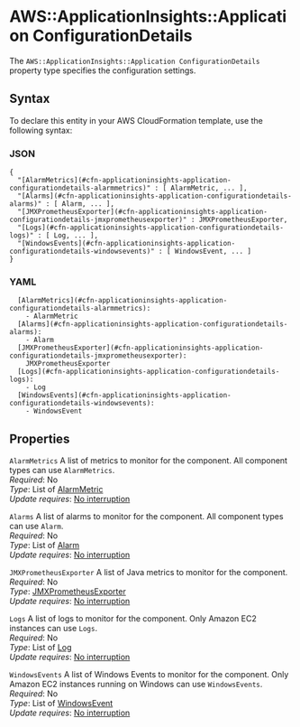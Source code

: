 # AWS::ApplicationInsights::Application ConfigurationDetails<a name="aws-properties-applicationinsights-application-configurationdetails"></a>

The `AWS::ApplicationInsights::Application ConfigurationDetails` property type specifies the configuration settings\.

## Syntax<a name="aws-properties-applicationinsights-application-configurationdetails-syntax"></a>

To declare this entity in your AWS CloudFormation template, use the following syntax:

### JSON<a name="aws-properties-applicationinsights-application-configurationdetails-syntax.json"></a>

```
{
  "[AlarmMetrics](#cfn-applicationinsights-application-configurationdetails-alarmmetrics)" : [ AlarmMetric, ... ],
  "[Alarms](#cfn-applicationinsights-application-configurationdetails-alarms)" : [ Alarm, ... ],
  "[JMXPrometheusExporter](#cfn-applicationinsights-application-configurationdetails-jmxprometheusexporter)" : JMXPrometheusExporter,
  "[Logs](#cfn-applicationinsights-application-configurationdetails-logs)" : [ Log, ... ],
  "[WindowsEvents](#cfn-applicationinsights-application-configurationdetails-windowsevents)" : [ WindowsEvent, ... ]
}
```

### YAML<a name="aws-properties-applicationinsights-application-configurationdetails-syntax.yaml"></a>

```
  [AlarmMetrics](#cfn-applicationinsights-application-configurationdetails-alarmmetrics): 
    - AlarmMetric
  [Alarms](#cfn-applicationinsights-application-configurationdetails-alarms): 
    - Alarm
  [JMXPrometheusExporter](#cfn-applicationinsights-application-configurationdetails-jmxprometheusexporter): 
    JMXPrometheusExporter
  [Logs](#cfn-applicationinsights-application-configurationdetails-logs): 
    - Log
  [WindowsEvents](#cfn-applicationinsights-application-configurationdetails-windowsevents): 
    - WindowsEvent
```

## Properties<a name="aws-properties-applicationinsights-application-configurationdetails-properties"></a>

`AlarmMetrics`  <a name="cfn-applicationinsights-application-configurationdetails-alarmmetrics"></a>
A list of metrics to monitor for the component\. All component types can use `AlarmMetrics`\.  
*Required*: No  
*Type*: List of [AlarmMetric](aws-properties-applicationinsights-application-alarmmetric.md)  
*Update requires*: [No interruption](https://docs.aws.amazon.com/AWSCloudFormation/latest/UserGuide/using-cfn-updating-stacks-update-behaviors.html#update-no-interrupt)

`Alarms`  <a name="cfn-applicationinsights-application-configurationdetails-alarms"></a>
A list of alarms to monitor for the component\. All component types can use `Alarm`\.  
*Required*: No  
*Type*: List of [Alarm](aws-properties-applicationinsights-application-alarm.md)  
*Update requires*: [No interruption](https://docs.aws.amazon.com/AWSCloudFormation/latest/UserGuide/using-cfn-updating-stacks-update-behaviors.html#update-no-interrupt)

`JMXPrometheusExporter`  <a name="cfn-applicationinsights-application-configurationdetails-jmxprometheusexporter"></a>
A list of Java metrics to monitor for the component\.  
*Required*: No  
*Type*: [JMXPrometheusExporter](aws-properties-applicationinsights-application-jmxprometheusexporter.md)  
*Update requires*: [No interruption](https://docs.aws.amazon.com/AWSCloudFormation/latest/UserGuide/using-cfn-updating-stacks-update-behaviors.html#update-no-interrupt)

`Logs`  <a name="cfn-applicationinsights-application-configurationdetails-logs"></a>
A list of logs to monitor for the component\. Only Amazon EC2 instances can use `Logs`\.  
*Required*: No  
*Type*: List of [Log](aws-properties-applicationinsights-application-log.md)  
*Update requires*: [No interruption](https://docs.aws.amazon.com/AWSCloudFormation/latest/UserGuide/using-cfn-updating-stacks-update-behaviors.html#update-no-interrupt)

`WindowsEvents`  <a name="cfn-applicationinsights-application-configurationdetails-windowsevents"></a>
A list of Windows Events to monitor for the component\. Only Amazon EC2 instances running on Windows can use `WindowsEvents`\.  
*Required*: No  
*Type*: List of [WindowsEvent](aws-properties-applicationinsights-application-windowsevent.md)  
*Update requires*: [No interruption](https://docs.aws.amazon.com/AWSCloudFormation/latest/UserGuide/using-cfn-updating-stacks-update-behaviors.html#update-no-interrupt)